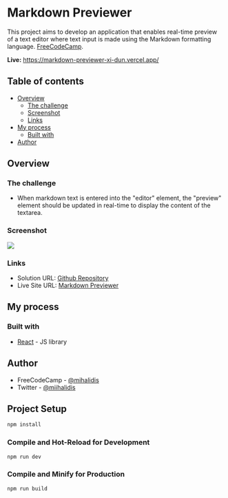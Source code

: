 # Markdown Previewer

This project aims to develop an application that enables real-time preview of a text editor where text input is made using the Markdown formatting language. [FreeCodeCamp](https://www.freecodecamp.org/learn/front-end-development-libraries/front-end-development-libraries-projects/build-a-markdown-previewer).

**Live:** https://markdown-previewer-xi-dun.vercel.app/

## Table of contents

- [Overview](#overview)
  - [The challenge](#the-challenge)
  - [Screenshot](#screenshot)
  - [Links](#links)
- [My process](#my-process)
  - [Built with](#built-with)
- [Author](#author)

## Overview

### The challenge
- When markdown text is entered into the "editor" element, the "preview" element should be updated in real-time to display the content of the textarea.

### Screenshot

![](https://www.linkpicture.com/q/Ekran-goruntusu-2023-06-01-174408.png)

### Links

- Solution URL: [Github Repository](https://github.com/mihalidis/Markdown-Previewer)
- Live Site URL: [Markdown Previewer](https://markdown-previewer-xi-dun.vercel.app/)

## My process

### Built with

- [React](https://react.dev/) - JS library

## Author

- FreeCodeCamp - [@mihalidis](https://www.freecodecamp.org/mihalidis)
- Twitter - [@miihalidis](https://twitter.com/Miihalidis)

## Project Setup

```sh
npm install
```

### Compile and Hot-Reload for Development

```sh
npm run dev
```

### Compile and Minify for Production

```sh
npm run build
```
